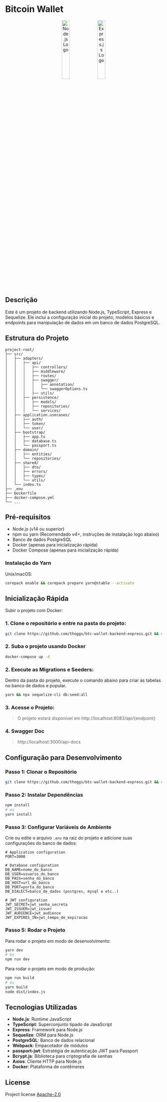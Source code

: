 # Bitcoin Wallet

<p align="center" width="100%">
    <img width="22%" src="https://www.vectorlogo.zone/logos/nodejs/nodejs-ar21.svg" alt="Node.js Logo">
    <img width="22%" src="https://www.vectorlogo.zone/logos/expressjs/expressjs-ar21.svg" alt="Express.js Logo">
</p>

## Descrição

Este é um projeto de backend utilizando Node.js, TypeScript, Express e Sequelize. Ele inclui a configuração inicial do
projeto, modelos básicos e endpoints para manipulação de dados em um banco de dados PostgreSQL.

## Estrutura do Projeto

```
project-root/
├── src/
│   ├── adapters/
│   │   ├── api/
│   │   │   ├── controllers/
│   │   │   ├── middleware/
│   │   │   ├── routes/
│   │   │   ├── swagger/
│   │   │   │   ├── annotation/
│   │   │   │   └── swaggerOptions.ts
│   │   │   ├── utils/
│   │   ├── persistence/
│   │   │   ├── models/
│   │   │   ├── repositories/
│   │   │   └── services/
│   ├── application.usecases/
│   │   ├── auth/
│   │   ├── token/
│   │   └── user/
│   ├── bootstrap/
│   │   ├── app.ts
│   │   ├── database.ts
│   │   └── passport.ts
│   ├── domain/
│   │   ├── entities/
│   │   └── repositories/
│   ├── shared/
│   │   ├── dto/
│   │   ├── errors/
│   │   ├── types/
│   │   └── utils/
│   └── index.ts
├── .env
├── Dockerfile
├── docker-compose.yml
└── ...
```

## Pré-requisitos

- Node.js (v14 ou superior)
- npm ou yarn (Recomendado v4+, instruções de instalação logo abaixo)
- Banco de dados PostgreSQL
- Docker (apenas para inicialização rápida)
- Docker Compose (apenas para inicialização rápida)

### Instalação do Yarn

Unix/macOS:

```bash
corepack enable && corepack prepare yarn@stable --activate
```

## Inicialização Rápida

Subir o projeto com Docker:

### 1. Clone o repositório e entre na pasta do projeto:

```bash
git clone https://github.com/thoggs/btc-wallet-backend-express.git && cd btc-wallet-backend-express
```

### 2. Suba o projeto usando Docker

```bash
docker-compose up -d
```

### 2. Execute as Migrations e Seeders:

Dentro da pasta do projeto, execute o comando abaixo para criar as tabelas no banco de dados e popular.

```bash
yarn && npx sequelize-cli db:seed:all
```

### 3. Acesse o Projeto:

> O projeto estará disponível em http://localhost:8083/api/{endpoint}

### 4. Swagger Doc

> http://localhost:3000/api-docs

## Configuração para Desenvolvimento

### Passo 1: Clonar o Repositório

```bash
git clone https://github.com/thoggs/btc-wallet-backend-express.git && cd btc-wallet-backend-express
```

### Passo 2: Instalar Dependências

```bash
npm install
# ou
yarn install
```

### Passo 3: Configurar Variáveis de Ambiente

Crie ou edite o arquivo `.env` na raiz do projeto e adicione suas configurações do banco de dados:

```env
# Application configuration
PORT=3000

# Database configuration
DB_NAME=nome_do_banco
DB_USER=usuario_do_banco
DB_PASS=senha_do_banco
DB_HOST=url_do_banco
DB_PORT=porta_do_banco
DB_DIALECT=banco_de_dados (postgres, mysql e etc..)

# JWT configuration
JWT_SECRET=jwt_senha_secreta
JWT_ISSUER=jwt_issuer
JWT_AUDIENCE=jwt_audience
JWT_EXPIRES_IN=jwt_tempo_de_expiracao
```

### Passo 5: Rodar o Projeto

Para rodar o projeto em modo de desenvolvimento:

```bash
yarn dev
# ou
npm run dev
```

Para rodar o projeto em modo de produção:

```bash
npm run build
# ou
yarn build
node dist/index.js
```

## Tecnologias Utilizadas

- **Node.js**: Runtime JavaScript
- **TypeScript**: Superconjunto tipado de JavaScript
- **Express**: Framework para Node.js
- **Sequelize**: ORM para Node.js
- **PostgreSQL**: Banco de dados relacional
- **Webpack**: Empacotador de módulos
- **passport-jwt**: Estratégia de autenticação JWT para Passport
- **Bcrypt.js**: Biblioteca para criptografia de senhas
- **Axios**: Cliente HTTP para Node.js
- **Docker**: Plataforma de contêineres

## License

Project license [Apache-2.0](https://opensource.org/license/apache-2-0)
